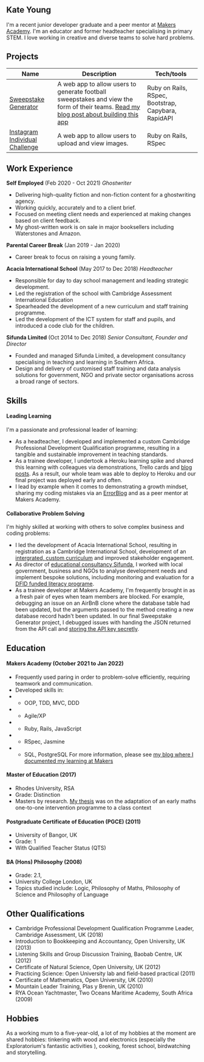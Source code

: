 ## Kate Young

I'm a recent junior developer graduate and a peer mentor at [Makers Academy](https://makers.tech). I'm an educator and former headteacher specialising in primary STEM. I love working in creative and diverse teams to solve hard problems.

## Projects

| Name                         | Description       | Tech/tools        |
| ---------------------------- | ----------------- | ----------------- |
| [Sweepstake Generator](https://github.com/katemyoung/sweepstake-generator)          | A web app to allow users to generate football sweepstakes and view the form of their teams. [Read my blog post about building this app](https://www.katemyoung.com/#How%20we%20built%20a%20Football%20Sweepstake%20Generator)| Ruby on Rails, RSpec, Bootstrap, Capybara, RapidAPI |
| [Instagram Individual Challenge](https://github.com/katemyoung/instagram-challenge)            | A web app to allow users to upload and view images. | Ruby on Rails, RSpec |

## Work Experience

**Self Employed** (Feb 2020 - Oct 2021) _Ghostwriter_

- Delivering high-quality fiction and non-fiction content for a ghostwriting agency. 
- Working quickly, accurately and to a client brief.
- Focused on meeting client needs and experienced at making changes based on client feedback.
- My ghost-written work is on sale in major booksellers including Waterstones and Amazon.

**Parental Career Break** (Jan 2019 - Jan 2020)  

- Career break to focus on raising a young family. 


**Acacia International School** (May 2017 to Dec 2018) _Headteacher_

- Responsible for day to day school management and leading strategic development.
- Led the registration of the school with Cambridge Assessment International Education
- Spearheaded the development of a new curriculum and staff training programme. 
-  Led the development of the ICT system for staff and pupils, and introduced a code club for the children.

**Sifunda Limited** (Oct 2014 to Dec 2018) _Senior Consultant, Founder and Director_

- Founded and managed Sifunda Limited, a development consultancy specialising in teaching and learning in Southern Africa. 
- Design and delivery of customised staff training and data analysis solutions for government, NGO and private sector organisations across a broad range of sectors. 

## Skills

#### Leading Learning

I'm a passionate and professional leader of learning:
- As a headteacher, I developed and implemented a custom Cambridge Professional Development Qualification programme, resulting in a tangible and sustainable improvement in teaching standards. 
- As a trainee developer, I undertook a Heroku learning spike and shared this learning with colleagues via demonstrations, Trello cards and [blog posts](https://www.katemyoung.com/#Deploying%20an%20existing%20Rails%20app%20to%20Heroku). As a result, our whole team was able to deploy to Heroku and our final project was deployed early and often.
- I lead by example when it comes to demonstrating a growth mindset, sharing my coding mistakes via an [ErrorBlog](https://www.katemyoung.com/#ErrorBlog) and as a peer mentor at Makers Academy.

#### Collaborative Problem Solving

I'm highly skilled at working with others to solve complex business and coding problems:
- I led the development of Acacia International School, resulting in registration as a Cambridge International School, development of an [intergrated, custom curriculum](https://www.acaciaschool.com/academics/#primary) and improved stakeholder engagement.
- As director of [educational consultancy Sifunda](http://sifundalearning.org/what-we-do/training-development/), I worked with local government, business and NGOs to analyse development needs and implement bespoke solutions, including monitoring and evaluation for a [DFID funded literacy programe](https://www.happy-readers.com/wp-content/uploads/2018/01/Sifunda-Midline-Evaluation-Report-HR-FINAL2.pdf).
- As a trainee developer at Makers Academy, I'm frequently brought in as a fresh pair of eyes when team members are blocked. For example, debugging an issue on an AirBnB clone where the database table had been updated, but the arguments passed to the method creating a new database record hadn't been updated. In our final Sweepstake Generator project, I debugged issues with handing the JSON returned from the API call and [storing the API key secretly](https://www.katemyoung.com/#Use%20the%20dotenv-rails%20gem%20to%20store%20API%20keys).

## Education

#### Makers Academy (October 2021 to Jan 2022)

- Frequently used paring in order to problem-solve efficiently, requiring teamwork and communication.
- Developed skills in: 
- - OOP, TDD, MVC, DDD
- - Agile/XP
- - Ruby, Rails, JavaScript
- - RSpec, Jasmine
- - SQL, PostgreSQL
For more information, please see [my blog where I documented my learning at Makers](https://www.katemyoung.com/)

#### Master of Education (2017)
- Rhodes University, RSA
- Grade: Distinction
- Masters by research. [My thesis](https://www.katemyoung.com/#Kate%20Young%20M.Ed%20Thesis.pdf) was on the adaptation of an early maths one-to-one intervention programme to a class context

#### Postgraduate Certificate of Education (PGCE) (2011)
- University of Bangor, UK 
- Grade: 1
- With Qualified Teacher Status (QTS)

#### BA (Hons) Philosophy (2008)
- Grade: 2.1, 
- University College London, UK 
- Topics studied include: Logic, Philosophy of Maths, Philosophy of Science and Philosophy of Language

## Other Qualifications

- Cambridge Professional Development Qualification Programme Leader, Cambridge Assessment, UK (2018)
- Introduction to Bookkeeping and Accountancy, Open University, UK (2013)
- Listening Skills and Group Discussion Training, Baobab Centre, UK (2012)
- Certificate of Natural Science, Open University, UK (2012)
- Practicing Science: Open University lab and field-based practical (2011)
- Certificate of Mathematics, Open University, UK (2010)
- Mountain Leader Training, Plas y Brenin, UK (2010)
- RYA Ocean Yachtmaster, Two Oceans Maritime Academy, South Africa (2009)

## Hobbies

As a working mum to a five-year-old, a lot of my hobbies at the moment are shared hobbies: 
tinkering with wood and electronics (especially the Exploratorium's fantastic activities ), cooking, forest school, birdwatching and storytelling.
